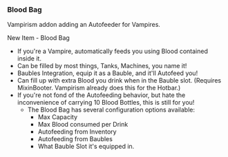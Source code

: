 ### Blood Bag
Vampirism addon adding an Autofeeder for Vampires.

New Item - Blood Bag
- If you're a Vampire, automatically feeds you using Blood contained inside it.
- Can be filled by most things, Tanks, Machines, you name it!
- Baubles Integration, equip it as a Bauble, and it'll Autofeed you!
- Can fill up with extra Blood you drink when in the Bauble slot. (Requires MixinBooter. Vampirism already does this for the Hotbar.)
- If you're not fond of the Autofeeding behavior, but hate the inconvenience of carrying 10 Blood Bottles, this is still for you!
    - The Blood Bag has several configuration options available:
        - Max Capacity
        - Max Blood consumed per Drink
        - Autofeeding from Inventory
        - Autofeeding from Baubles
        - What Bauble Slot it's equipped in.